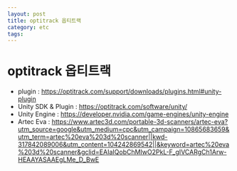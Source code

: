 ```yaml
---
layout: post
title: optitrack 옵티트랙
category: etc
tags:
---
```


# optitrack 옵티트랙

* plugin : <https://optitrack.com/support/downloads/plugins.html#unity-plugin>
* Unity SDK & Plugin : <https://optitrack.com/software/unity/>
* Unity Engine : <https://developer.nvidia.com/game-engines/unity-engine>
* Artec Eva : <https://www.artec3d.com/portable-3d-scanners/artec-eva?utm_source=google&utm_medium=cpc&utm_campaign=10865683659&utm_term=artec%20eva%203d%20scanner||kwd-317842089006&utm_content=104242869542||&keyword=artec%20eva%203d%20scanner&gclid=EAIaIQobChMIwO2PkL-F_gIVCARgCh1Arw-HEAAYASAAEgLMe_D_BwE>